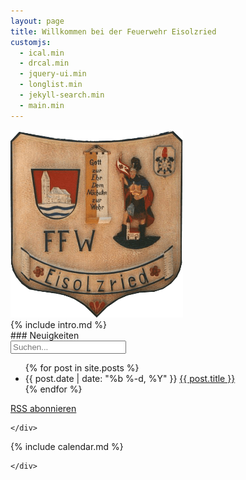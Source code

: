 ```yaml
---
layout: page
title: Willkommen bei der Feuerwehr Eisolzried
customjs:
  - ical.min
  - drcal.min
  - jquery-ui.min
  - longlist.min
  - jekyll-search.min
  - main.min
---
```


<div class="row">

  <div class="col-md-4">
   <img src="/assets/taferl.png" alt="Taferl" height="300" width="276"/>
  </div>

<div class="col-md-8" markdown="1">
{% include intro.md %}
</div>

</div>

<div class="row">

  <div class="col-sm-6">
    <div class="list-group">
<div class="panel-heading" markdown="1">
### Neuigkeiten

<div id="search-container">
 <input type="text" id="search-input" placeholder="Suchen...">
 <ul id="results-container" class="list-unstyled"></ul>
</div>

<ul id="posts" class="posts">
{% for post in site.posts %}
 <li>
  <span class="post-date">{{ post.date | date: "%b %-d, %Y" }}</span>
  <a class="post-link" href="{{ post.url | prepend: site.baseurl }}">{{ post.title }}</a>
 </li>
{% endfor %}
</ul>

<p class="rss-subscribe"><a href="{{ "/feed.xml" | prepend: site.baseurl }}">RSS abonnieren</a></p>
</div>

    </div>
  </div>

  <div class="col-sm-6">
    <div class="list-group">

<div class="panel-heading" markdown="1">
{% include calendar.md %}
</div>

    </div>
  </div>

</div>

